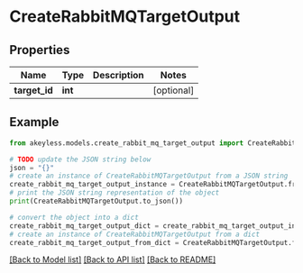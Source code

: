 # CreateRabbitMQTargetOutput


## Properties

Name | Type | Description | Notes
------------ | ------------- | ------------- | -------------
**target_id** | **int** |  | [optional] 

## Example

```python
from akeyless.models.create_rabbit_mq_target_output import CreateRabbitMQTargetOutput

# TODO update the JSON string below
json = "{}"
# create an instance of CreateRabbitMQTargetOutput from a JSON string
create_rabbit_mq_target_output_instance = CreateRabbitMQTargetOutput.from_json(json)
# print the JSON string representation of the object
print(CreateRabbitMQTargetOutput.to_json())

# convert the object into a dict
create_rabbit_mq_target_output_dict = create_rabbit_mq_target_output_instance.to_dict()
# create an instance of CreateRabbitMQTargetOutput from a dict
create_rabbit_mq_target_output_from_dict = CreateRabbitMQTargetOutput.from_dict(create_rabbit_mq_target_output_dict)
```
[[Back to Model list]](../README.md#documentation-for-models) [[Back to API list]](../README.md#documentation-for-api-endpoints) [[Back to README]](../README.md)


